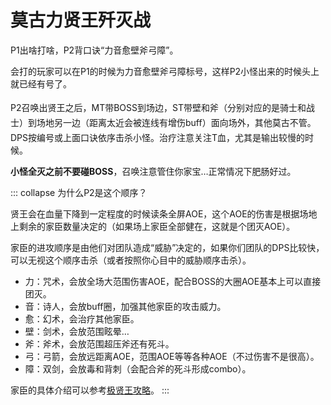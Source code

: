 # 莫古力贤王歼灭战

P1出啥打啥，P2背口诀“力音愈壁斧弓障”。

会打的玩家可以在P1的时候为力音愈壁斧弓障标号，这样P2小怪出来的时候头上就已经有号了。

P2召唤出贤王之后，<img class="no-zoom sm-icon" :src="$withBase('/images/jobs/tank.png')" height="20">MT带BOSS到场边，<img class="no-zoom sm-icon" :src="$withBase('/images/jobs/tank.png')" height="20">ST带壁和斧（分别对应的是骑士和战士）到场地另一边（距离太近会被连线有增伤buff）面向场外，其他莫古不管。<img class="no-zoom sm-icon" :src="$withBase('/images/jobs/dps.png')" height="20">DPS按编号或上面口诀依序击杀小怪。<img class="no-zoom sm-icon" :src="$withBase('/images/jobs/healer.png')" height="20">治疗注意关注T血，尤其是输出较慢的时候。

**小怪全灭之前不要碰BOSS**，召唤注意管住你家宝…正常情况下肥肠好过。

::: collapse 为什么P2是这个顺序？

贤王会在血量下降到一定程度的时候读条全屏AOE，这个AOE的伤害是根据场地上剩余的家臣数量决定的（如果场上家臣全部健在，这就是个团灭AOE）。

家臣的进攻顺序是由他们对团队造成“威胁”决定的，如果你们团队的DPS比较快，可以无视这个顺序击杀（或者按照你心目中的威胁顺序击杀）。

* 力：咒术，会放全场大范围伤害AOE，配合BOSS的大圈AOE基本上可以直接团灭。
* 音：诗人，会放buff圈，加强其他家臣的攻击威力。
* 愈：幻术，会治疗其他家臣。
* 壁：剑术，会放范围眩晕…
* 斧：斧术，会放范围超压斧还有死斗。
* 弓：弓箭，会放远距离AOE，范围AOE等等各种AOE（不过伤害不是很高）。
* 障：双剑，会放毒和背刺（会配合斧的死斗形成combo）。

家臣的具体介绍可以参考[极贤王攻略](/duty/67.htm)。
:::